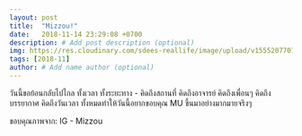 ```yaml
---
layout: post
title:  "Mizzou!"
date:   2018-11-14 23:29:08 +0700
description: # Add post description (optional)
img: https://res.cloudinary.com/sdees-reallife/image/upload/v1555207707/Screenshot_from_2019-04-14_09-06-54.png # Add image post (optional)
tags: [2018-11]
author: # Add name author (optional)
---
```

วันนี้ขอย้อนกลับไปไกล ทั้งเวลา ทั้งระยะทาง - คิดถึงสถานที่ คิดถึงอาจารย์ คิดถึงเพื่อนๆ คิดถึงบรรยากาศ คิดถึงวันเวลา ทั้งหมดทำให้วันนี้อยากขอบคุณ MU ขึ้นมาอย่างมากมายจริงๆ

ขอบคุณภาพจาก: IG - Mizzou
